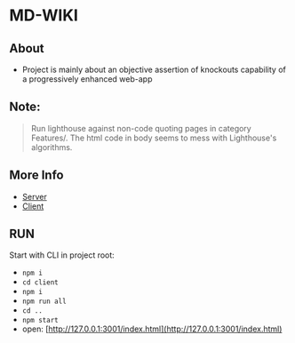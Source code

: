 # MD-WIKI

## About
- Project is mainly about an objective assertion of knockouts capability of a progressively enhanced web-app

## Note:
> Run lighthouse against non-code quoting pages in category Features/. The html code in body seems to mess with Lighthouse's algorithms.
                                                
## More Info
- [Server](content/Features/server.md)
- [Client](content/Features/client.md)

## RUN
Start with CLI in project root:

- `npm i`
- `cd client`
- `npm i`
- `npm run all`
- `cd ..`
- `npm start`
- open: [http://127.0.0.1:3001/index.html](http://127.0.0.1:3001/index.html)
